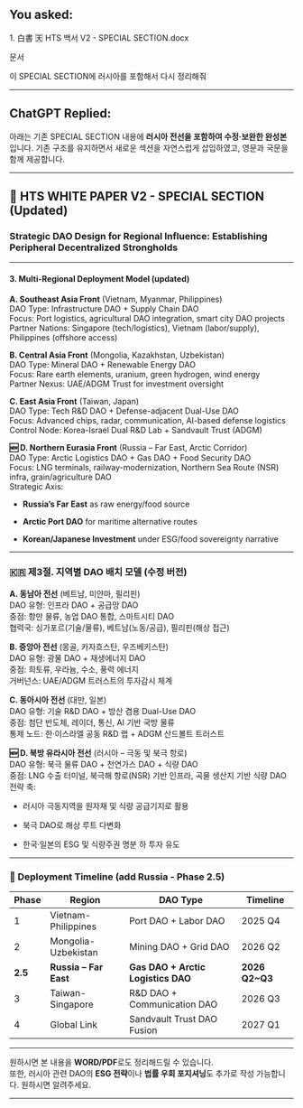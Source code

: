 ## You asked:

1\. 白書 🈗 HTS 백서 V2 - SPECIAL SECTION.docx

문서

이 SPECIAL SECTION에 러시아를 포함해서 다시 정리해줘

---

## ChatGPT Replied:

아래는 기존 SPECIAL SECTION 내용에 **러시아 전선을 포함하여 수정·보완한 완성본**입니다. 기존 구조를 유지하면서 새로운 섹션을 자연스럽게 삽입하였고, 영문과 국문을 함께 제공합니다.

* * *

📘 HTS WHITE PAPER V2 - SPECIAL SECTION (Updated)
-------------------------------------------------

### **Strategic DAO Design for Regional Influence: Establishing Peripheral Decentralized Strongholds**

* * *

#### 3\. Multi-Regional Deployment Model (updated)

**A. Southeast Asia Front** (Vietnam, Myanmar, Philippines)  
DAO Type: Infrastructure DAO + Supply Chain DAO  
Focus: Port logistics, agricultural DAO integration, smart city DAO projects  
Partner Nations: Singapore (tech/logistics), Vietnam (labor/supply), Philippines (offshore access)

**B. Central Asia Front** (Mongolia, Kazakhstan, Uzbekistan)  
DAO Type: Mineral DAO + Renewable Energy DAO  
Focus: Rare earth elements, uranium, green hydrogen, wind energy  
Partner Nexus: UAE/ADGM Trust for investment oversight

**C. East Asia Front** (Taiwan, Japan)  
DAO Type: Tech R&D DAO + Defense-adjacent Dual-Use DAO  
Focus: Advanced chips, radar, communication, AI-based defense logistics  
Control Node: Korea-Israel Dual R&D Lab + Sandvault Trust (ADGM)

**🆕 D. Northern Eurasia Front** (Russia – Far East, Arctic Corridor)  
DAO Type: Arctic Logistics DAO + Gas DAO + Food Security DAO  
Focus: LNG terminals, railway-modernization, Northern Sea Route (NSR) infra, grain/agriculture DAO  
Strategic Axis:

*   **Russia’s Far East** as raw energy/food source
    
*   **Arctic Port DAO** for maritime alternative routes
    
*   **Korean/Japanese Investment** under ESG/food sovereignty narrative
    

* * *

### 🇰🇷 제3절. 지역별 DAO 배치 모델 (수정 버전)

**A. 동남아 전선** (베트남, 미얀마, 필리핀)  
DAO 유형: 인프라 DAO + 공급망 DAO  
중점: 항만 물류, 농업 DAO 통합, 스마트시티 DAO  
협력국: 싱가포르(기술/물류), 베트남(노동/공급), 필리핀(해상 접근)

**B. 중앙아 전선** (몽골, 카자흐스탄, 우즈베키스탄)  
DAO 유형: 광물 DAO + 재생에너지 DAO  
중점: 희토류, 우라늄, 수소, 풍력 에너지  
거버넌스: UAE/ADGM 트러스트의 투자감시 체계

**C. 동아시아 전선** (대만, 일본)  
DAO 유형: 기술 R&D DAO + 방산 겸용 Dual-Use DAO  
중점: 첨단 반도체, 레이더, 통신, AI 기반 국방 물류  
통제 노드: 한·이스라엘 공동 R&D 랩 + ADGM 산드볼트 트러스트

**🆕 D. 북방 유라시아 전선** (러시아 – 극동 및 북극 항로)  
DAO 유형: 북극 물류 DAO + 천연가스 DAO + 식량 DAO  
중점: LNG 수출 터미널, 북극해 항로(NSR) 기반 인프라, 곡물 생산지 기반 식량 DAO  
전략 축:

*   러시아 극동지역을 원자재 및 식량 공급기지로 활용
    
*   북극 DAO로 해상 루트 다변화
    
*   한국·일본의 ESG 및 식량주권 명분 하 투자 유도
    

* * *

### 📌 Deployment Timeline (add Russia - Phase 2.5)

| Phase | Region | DAO Type | Timeline |
| --- | --- | --- | --- |
| 1 | Vietnam-Philippines | Port DAO + Labor DAO | 2025 Q4 |
| 2 | Mongolia-Uzbekistan | Mining DAO + Grid DAO | 2026 Q2 |
| **2.5** | **Russia – Far East** | **Gas DAO + Arctic Logistics DAO** | **2026 Q2~Q3** |
| 3 | Taiwan-Singapore | R&D DAO + Communication DAO | 2026 Q3 |
| 4 | Global Link | Sandvault Trust DAO Fusion | 2027 Q1 |

* * *

원하시면 본 내용을 **WORD/PDF**로도 정리해드릴 수 있습니다.  
또한, 러시아 관련 DAO의 **ESG 전략**이나 **법률 우회 포지셔닝**도 추가로 작성 가능합니다. 원하시면 알려주세요.

---

